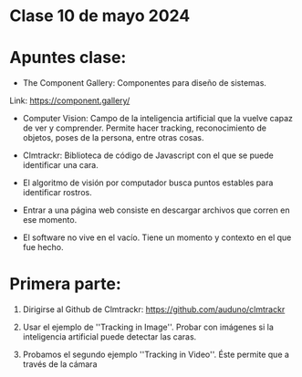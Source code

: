 # **Clase 10 de mayo 2024**
# **Apuntes clase:**
- The Component Gallery: Componentes para diseño de sistemas.

Link: https://component.gallery/

- Computer Vision: Campo de la inteligencia artificial que la vuelve capaz de ver y comprender. Permite hacer tracking, reconocimiento de objetos, poses de la persona, entre otras cosas.
  
- Clmtrackr: Biblioteca de código de Javascript con el que se puede identificar una cara.

- El algoritmo de visión por computador busca puntos estables para identificar rostros.

- Entrar a una página web consiste en descargar archivos que corren en ese momento.

- El software no vive en el vacío. Tiene un momento y contexto en el que fue hecho. 

# **Primera parte:**
1. Dirigirse al Github de Clmtrackr: https://github.com/auduno/clmtrackr
   
2. Usar el ejemplo de ''Tracking in Image''. Probar con imágenes si la inteligencia artificial puede detectar las caras.

3. Probamos el segundo ejemplo ''Tracking in Video''. Éste permite que a través de la cámara
